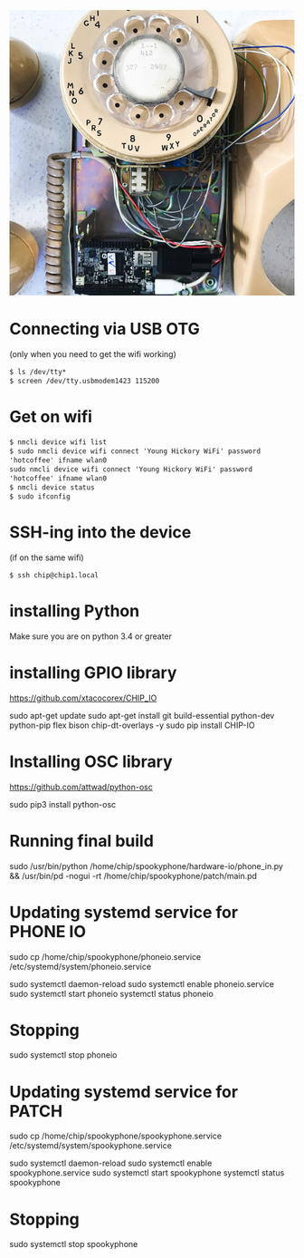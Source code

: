

![Brain Transplant](cover.jpg)


# Connecting via USB OTG
(only when you need to get the wifi working)

    $ ls /dev/tty*
    $ screen /dev/tty.usbmodem1423 115200

# Get on wifi

    $ nmcli device wifi list
    $ sudo nmcli device wifi connect 'Young Hickory WiFi' password 'hotcoffee' ifname wlan0
    sudo nmcli device wifi connect 'Young Hickory WiFi' password 'hotcoffee' ifname wlan0
    $ nmcli device status
    $ sudo ifconfig

# SSH-ing into the device
(if on the same wifi)

    $ ssh chip@chip1.local


# installing Python
Make sure you are on python 3.4 or greater


# installing GPIO library
https://github.com/xtacocorex/CHIP_IO

sudo apt-get update
sudo apt-get install git build-essential python-dev python-pip flex bison chip-dt-overlays -y
sudo pip install CHIP-IO

# Installing OSC library
https://github.com/attwad/python-osc

sudo pip3 install python-osc


# Running final build

sudo /usr/bin/python /home/chip/spookyphone/hardware-io/phone_in.py && /usr/bin/pd -nogui -rt /home/chip/spookyphone/patch/main.pd


# Updating systemd service for PHONE IO

sudo cp /home/chip/spookyphone/phoneio.service /etc/systemd/system/phoneio.service

sudo systemctl daemon-reload
sudo systemctl enable phoneio.service
sudo systemctl start phoneio
systemctl status phoneio

# Stopping
sudo systemctl stop phoneio


# Updating systemd service for PATCH

sudo cp /home/chip/spookyphone/spookyphone.service /etc/systemd/system/spookyphone.service

sudo systemctl daemon-reload
sudo systemctl enable spookyphone.service
sudo systemctl start spookyphone
systemctl status spookyphone


# Stopping
sudo systemctl stop spookyphone
